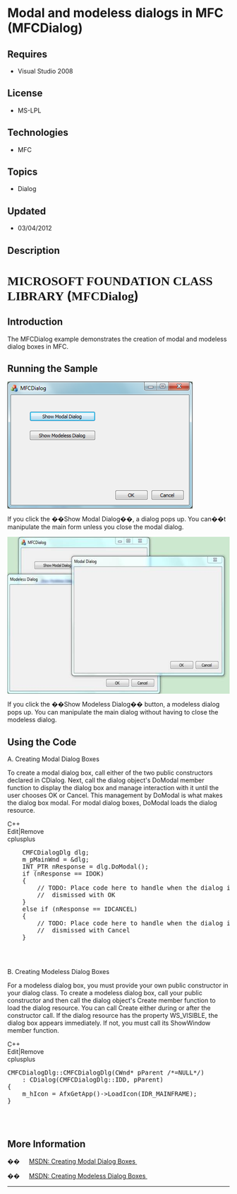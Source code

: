 # Modal and modeless dialogs in MFC (MFCDialog)
## Requires
- Visual Studio 2008
## License
- MS-LPL
## Technologies
- MFC
## Topics
- Dialog
## Updated
- 03/04/2012
## Description

<h1><span style="font-family:������">MICROSOFT FOUNDATION CLASS LIBRARY</span> (<span style="font-family:������">MFCDialog</span>)</h1>
<h2>Introduction</h2>
<p class="MsoNormal">The MFCDialog example demonstrates the creation of modal and modeless dialog boxes in MFC.<span style="">
</span></p>
<h2>Running the Sample</h2>
<p class="MsoNormal"><span style=""><img src="53705-image.png" alt="" width="420" height="287" align="middle">
</span><span style=""></span></p>
<p class="MsoNormal"><span style="">If you click the ��Show Modal Dialog��, a dialog pops up. You can��t manipulate the main form unless you close the modal dialog.
</span></p>
<p class="MsoNormal"><span style=""><img src="53706-image.png" alt="" width="576" height="355" align="middle">
</span><span style=""></span></p>
<p class="MsoNormal"><span style="">If you click the ��Show Modeless Dialog�� button, a modeless dialog pops up. You can manipulate the main dialog without having to close the modeless dialog.
</span></p>
<h2>Using the Code</h2>
<p class="MsoNormal">A. Creating Modal Dialog Boxes<span style="">&nbsp; </span>
</p>
<p class="MsoNormal">To create a modal dialog box, call either of the two public constructors declared in CDialog. Next, call the dialog object's DoModal member function to display the dialog box and manage interaction with it until the user chooses OK or
 Cancel. This management by DoModal is what makes the dialog box modal. For modal dialog boxes, DoModal loads the dialog resource.
</p>
<div class="scriptcode">
<div class="pluginEditHolder" pluginCommand="mceScriptCode">
<div class="title"><span>C&#43;&#43;</span></div>
<div class="pluginLinkHolder"><span class="pluginEditHolderLink">Edit</span>|<span class="pluginRemoveHolderLink">Remove</span>
</div>
<span class="hidden">cplusplus</span>

<pre id="codePreview" class="cplusplus">
    CMFCDialogDlg dlg;
    m_pMainWnd = &dlg;
    INT_PTR nResponse = dlg.DoModal();
    if (nResponse == IDOK)
    {
        // TODO: Place code here to handle when the dialog is
        //  dismissed with OK
    }
    else if (nResponse == IDCANCEL)
    {
        // TODO: Place code here to handle when the dialog is
        //  dismissed with Cancel
    }

</pre>
</div>
</div>
<div class="endscriptcode">&nbsp;</div>
<p class="MsoNormal"></p>
<p class="MsoNormal">B. Creating Modeless Dialog Boxes </p>
<p class="MsoNormal">For a modeless dialog box, you must provide your own public constructor in your dialog class. To create a modeless dialog box, call your public constructor and then call the dialog object's Create member function to load the dialog resource.
 You can call Create either during or after the constructor call. If the dialog resource has the property WS_VISIBLE, the dialog box appears immediately. If not, you must call its ShowWindow member function.<span style="">
</span></p>
<div class="scriptcode">
<div class="pluginEditHolder" pluginCommand="mceScriptCode">
<div class="title"><span>C&#43;&#43;</span></div>
<div class="pluginLinkHolder"><span class="pluginEditHolderLink">Edit</span>|<span class="pluginRemoveHolderLink">Remove</span>
</div>
<span class="hidden">cplusplus</span>

<pre id="codePreview" class="cplusplus">
CMFCDialogDlg::CMFCDialogDlg(CWnd* pParent /*=NULL*/)
    : CDialog(CMFCDialogDlg::IDD, pParent)
{
    m_hIcon = AfxGetApp()-&gt;LoadIcon(IDR_MAINFRAME);
}

</pre>
</div>
</div>
<div class="endscriptcode">&nbsp;</div>
<p class="MsoNormal"><span style=""></span></p>
<h2>More Information<span style=""> </span></h2>
<p class="MsoListParagraphCxSpFirst" style=""><span style="font-family:Symbol"><span style="">��<span style="font:7.0pt &quot;Times New Roman&quot;">&nbsp;&nbsp;&nbsp;&nbsp;&nbsp;&nbsp;&nbsp;&nbsp;
</span></span></span><a href="http://msdn.microsoft.com/en-us/library/b8tas481.aspx">MSDN: Creating Modal Dialog Boxes
</a><span style="">&nbsp;</span> </p>
<p class="MsoListParagraphCxSpLast" style=""><span style="font-family:Symbol"><span style="">��<span style="font:7.0pt &quot;Times New Roman&quot;">&nbsp;&nbsp;&nbsp;&nbsp;&nbsp;&nbsp;&nbsp;&nbsp;
</span></span></span><a href="http://msdn.microsoft.com/en-us/library/hf0yazk7.aspx">MSDN: Creating Modeless Dialog Boxes
</a><span style="">&nbsp;</span></p>
<hr>
<div><a href="http://go.microsoft.com/?linkid=9759640" style="margin-top:3px"><img alt="" src="http://bit.ly/onecodelogo">
</a></div>
